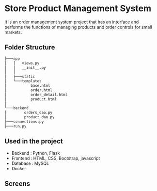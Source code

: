 # Store Product Management System
It is an order management system project that has an interface and performs the 
functions of managing products and order controls for small markets.

## Folder Structure
```bash 
├───app
│   │   views.py
│   │   __init__.py
│   │
│   ├───static
│   └───templates
│           base.html
│           order.html
│           order_detail.html
│           product.html
│
└───backend
│        orders_dao.py
│        product_dao.py
├───connections.py
├───run.py

```

## Used in the project
- Backend : Python, Flask
- Frontend : HTML, CSS, Bootstrap, javascript
- Database : MySQL
- Docker

## Screens

